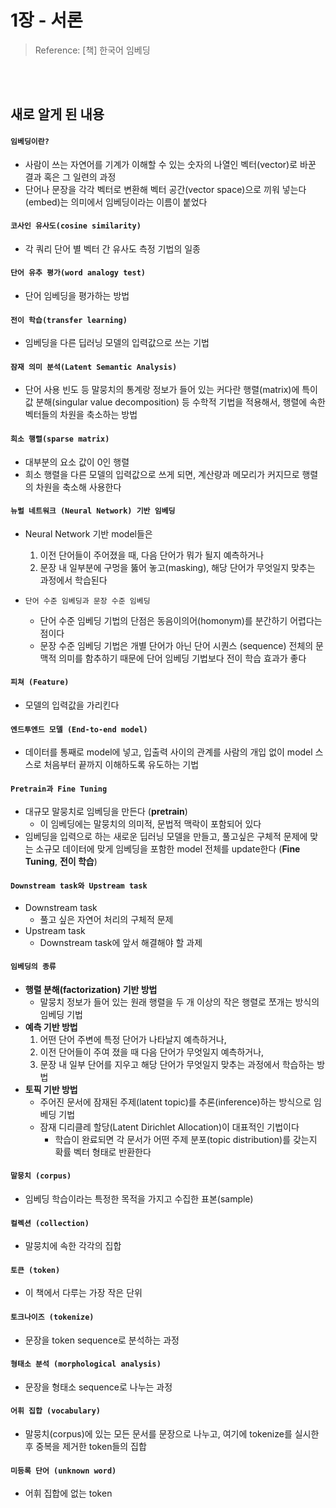 # 1장 - 서론

> Reference: [책] 한국어 임베딩

<br>
<br>

## 새로 알게 된 내용

#### `임베딩이란?`

- 사람이 쓰는 자연어를 기계가 이해할 수 있는 숫자의 나열인 벡터(vector)로 바꾼 결과 혹은 그 일련의 과정
- 단어나 문장을 각각 벡터로 변환해 벡터 공간(vector space)으로 끼워 넣는다(embed)는 의미에서 임베딩이라는 이름이 붙었다

#### `코사인 유사도(cosine similarity)`

- 각 쿼리 단어 별 벡터 간 유사도 측정 기법의 일종

#### `단어 유추 평가(word analogy test)`

- 단어 임베딩을 평가하는 방법

#### `전이 학습(transfer learning)`

- 임베딩을 다른 딥러닝 모델의 입력값으로 쓰는 기법

#### `잠재 의미 분석(Latent Semantic Analysis)`

- 단어 사용 빈도 등 말뭉치의 통계랑 정보가 들어 있는 커다란 행렬(matrix)에 특이값 분해(singular value decomposition) 등 수학적 기법을 적용해서, 행렬에 속한 벡터들의 차원을 축소하는 방법

#### `희소 행렬(sparse matrix)`

- 대부분의 요소 값이 0인 행렬
- 희소 행렬을 다른 모델의 입력값으로 쓰게 되면, 계산량과 메모리가 커지므로 행렬의 차원을 축소해 사용한다

#### `뉴럴 네트워크 (Neural Network) 기반 임베딩`

- Neural Network 기반 model들은
  1. 이전 단어들이 주어졌을 때, 다음 단어가 뭐가 될지 예측하거나
  2. 문장 내 일부분에 구멍을 뚫어 놓고(masking), 해당 단어가 무엇일지 맞추는 과정에서 학습된다

- `단어 수준 임베딩과 문장 수준 임베딩`
  - 단어 수준 임베딩 기법의 단점은 동음이의어(homonym)를 분간하기 어렵다는 점이다
  - 문장 수준 임베딩 기법은 개별 단어가 아닌 단어 시퀀스 (sequence) 전체의 문맥적 의미를 함추하기 때문에 단어 임베딩 기법보다 전이 학습 효과가 좋다

#### `피쳐 (Feature)`

- 모델의 입력값을 가리킨다

#### `엔드투엔드 모델 (End-to-end model)`

- 데이터를 통째로 model에 넣고, 입출력 사이의 관계를 사람의 개입 없이 model 스스로 처음부터 끝까지 이해하도록 유도하는 기법

#### `Pretrain과 Fine Tuning`

- 대규모 말뭉치로 임베딩을 만든다 (**pretrain**)
  - 이 임베딩에는 말뭉치의 의미적, 문법적 맥락이 포함되어 있다
- 임베딩을 입력으로 하는 새로운 딥러닝 모델을 만들고, 풀고싶은 구체적 문제에 맞는 소규모 데이터에 맞게 임베딩을 포함한 model 전체를 update한다 (**Fine Tuning**, **전이 학습**)

#### `Downstream task와 Upstream task`

- Downstream task
  - 풀고 싶은 자연어 처리의 구체적 문제
- Upstream task
  - Downstream task에 앞서 해결해야 할 과제

#### `임베딩의 종류`

- **행렬 분해(factorization) 기반 방법**
  - 말뭉치 정보가 들어 있는 원래 행렬을 두 개 이상의 작은 행렬로 쪼개는 방식의 임베딩 기법
- **예측 기반 방법**
  1. 어떤 단어 주변에 특정 단어가 나타날지 예측하거나,
  2. 이전 단어들이 주여 졌을 때 다음 단어가 무엇일지 예측하거나,
  3. 문장 내 일부 단어를 지우고 해당 단어가 무엇일지 맞추는 과정에서 학습하는 방법
- **토픽 기반 방법**
  - 주어진 문서에 잠재된 주제(latent topic)를 추론(inference)하는 방식으로 임베딩 기법
  - 잠재 디리클레 할당(Latent Dirichlet Allocation)이 대표적인 기법이다
    - 학습이 완료되면 각 문서가 어떤 주제 분포(topic distribution)를 갖는지 확률 벡터 형태로 반환한다

#### `말뭉치 (corpus)`

- 임베딩 학습이라는 특정한 목적을 가지고 수집한 표본(sample)

#### `컬렉션 (collection)`

- 말뭉치에 속한 각각의 집합

#### `토큰 (token)`

- 이 책에서 다루는 가장 작은 단위

#### `토크나이즈 (tokenize)`

- 문장을 token sequence로 분석하는 과정

#### `형태소 분석 (morphological analysis)`

- 문장을 형태소 sequence로 나누는 과정

#### `어휘 집합 (vocabulary)`

- 말뭉치(corpus)에 있는 모든 문서를 문장으로 나누고, 여기에 tokenize를 실시한 후 중복을 제거한 token들의 집합

#### `미등록 단어 (unknown word)`

- 어휘 집합에 없는 token 

